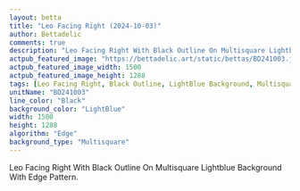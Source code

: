 ```yaml
---
layout: betta
title: "Leo Facing Right (2024-10-03)"
author: Bettadelic
comments: true
description: "Leo Facing Right With Black Outline On Multisquare Lightblue Background With Edge Pattern."
actpub_featured_image: "https://bettadelic.art/static/bettas/BD241003.jpg"
actpub_featured_image_width: 1500
actpub_featured_image_height: 1288
tags: [Leo Facing Right, Black Outline, LightBlue Background, Multisquare Background Pattern, Edge Pattern, October 2024]
unitName: "BD241003"
line_color: "Black"
background_color: "LightBlue"
width: 1500
height: 1288
algorithm: "Edge"
background_type: "Multisquare"
---
```


Leo Facing Right With Black Outline On Multisquare Lightblue Background With Edge Pattern.
